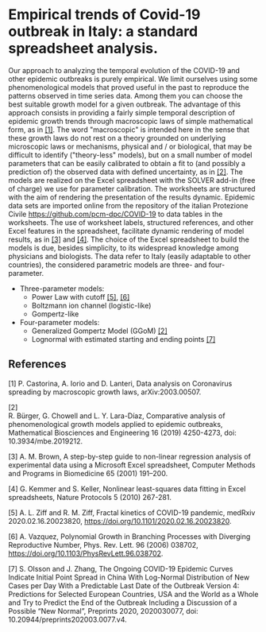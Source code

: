 # Empirical trends of Covid-19 outbreak in Italy: a standard spreadsheet analysis.
Our approach to analyzing the temporal evolution of the COVID-19 and other epidemic outbreaks is purely empirical. We limit ourselves using some phenomenological models that proved useful in the past to reproduce the patterns observed in time series data. Among them you can choose the best suitable growth model for a given outbreak. The advantage of this approach consists in providing a fairly simple temporal description of epidemic growth trends through macroscopic laws of simple mathematical form, as in [[1]](#1). The word "macroscopic" is intended here in the sense that these growth laws do not rest on a theory grounded on underlying microscopic laws or mechanisms, physical and / or biological, that may be difficult to identify ("theory-less" models), but on a small number of model parameters that can be easily calibrated to obtain a fit to (and possibly a prediction of) the observed data with defined uncertainty, as in [[2]](#2). The models are realized on the Excel spreadsheet with the SOLVER add-in (free of charge) we use for parameter calibration. The worksheets are structured with the aim of rendering the presentation of the results dynamic. Epidemic data sets are imported online from the repository of the italian Protezione Civile https://github.com/pcm-dpc/COVID-19 to data tables in the worksheets. The use of worksheet labels, structured references, and other Excel features in the spreadsheet, facilitate dynamic rendering of model results, as in [[3]](#3) and [[4]](#4). The choice of the Excel spreadsheet to build the models is due, besides simplicity, to its widespread knowledge among physicians and biologists. The data refer to Italy (easily adaptable to other countries), the considered parametric models are three- and four-parameter.

- Three-parameter models:
  - Power Law with cutoff [[5]](#5), [[6]](#6)
  - Boltzmann ion channel (logistic-like)
  - Gompertz-like
- Four-parameter models:
  - Generalized Gompertz Model (GGoM) [[2]](#2)
  - Lognormal with estimated starting and ending points [[7]](#7)
## References
<a id="1">[1]</a> 
P. Castorina, A. Iorio and D. Lanteri, Data analysis on Coronavirus spreading by macroscopic growth laws, arXiv:2003.00507.

<a id="2">[2]</a>  
R. Bürger, G. Chowell and L. Y. Lara-Díaz, Comparative analysis of phenomenological growth models applied to epidemic outbreaks, Mathematical Biosciences and Engineering 16 (2019) 4250-4273, doi: 10.3934/mbe.2019212.

<a id="3">[3]</a> 
A. M. Brown, A step-by-step guide to non-linear regression analysis of experimental data using a Microsoft Excel spreadsheet, Computer Methods and Programs in Biomedicine 65 (2001) 191–200.

<a id="4">[4]</a>
G. Kemmer and S. Keller, Nonlinear least-squares data fitting in Excel spreadsheets, Nature Protocols 5 (2010) 267-281.

<a id="5">[5]</a>
A. L. Ziff and R. M. Ziff, Fractal kinetics of COVID-19 pandemic, medRxiv 2020.02.16.20023820, https://doi.org/10.1101/2020.02.16.20023820.

<a id="6">[6]</a>
A. Vazquez, Polynomial Growth in Branching Processes with Diverging Reproductive Number, Phys. Rev. Lett. 96 (2006) 038702, https://doi.org/10.1103/PhysRevLett.96.038702.

<a id="7">[7]</a>
S. Olsson and J. Zhang, The Ongoing COVID-19 Epidemic Curves Indicate Initial Point Spread in China With Log-Normal Distribution of New Cases per Day With a Predictable Last Date of the Outbreak Version 4: Predictions for Selected European Countries, USA and the World as a Whole and Try to Predict the End of the Outbreak Including a Discussion of a Possible “New Normal”, Preprints 2020, 2020030077, doi: 10.20944/preprints202003.0077.v4. 

